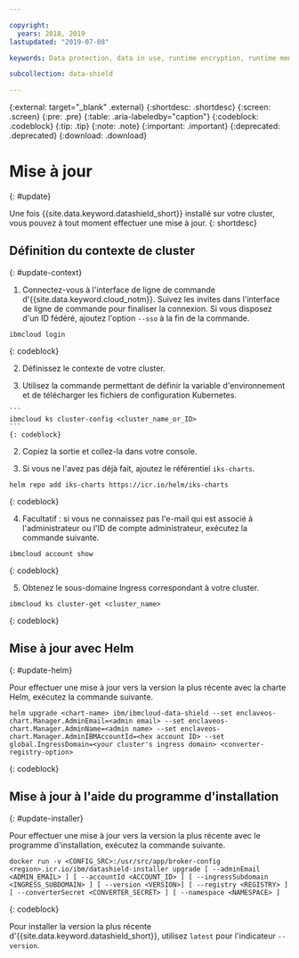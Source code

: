 ```yaml
---

copyright:
  years: 2018, 2019
lastupdated: "2019-07-08"

keywords: Data protection, data in use, runtime encryption, runtime memory encryption, encrypted memory, Intel SGX, software guard extensions, Fortanix runtime encryption

subcollection: data-shield

---
```



{:external: target="_blank" .external}
{:shortdesc: .shortdesc}
{:screen: .screen}
{:pre: .pre}
{:table: .aria-labeledby="caption"}
{:codeblock: .codeblock}
{:tip: .tip}
{:note: .note}
{:important: .important}
{:deprecated: .deprecated}
{:download: .download}

# Mise à jour
{: #update}

Une fois {{site.data.keyword.datashield_short}} installé sur votre cluster, vous pouvez à tout moment effectuer une mise à jour.
{: shortdesc}

## Définition du contexte de cluster
{: #update-context}

1. Connectez-vous à l'interface de ligne de commande d'{{site.data.keyword.cloud_notm}}. Suivez les invites dans l'interface de ligne de commande pour finaliser la connexion. Si vous disposez d'un ID fédéré, ajoutez l'option `--sso` à la fin de la commande.

  ```
  ibmcloud login
  ```
  {: codeblock}

2. Définissez le contexte de votre cluster.

  1. Utilisez la commande permettant de définir la variable d'environnement et de télécharger les fichiers de configuration Kubernetes.

    ```
    ibmcloud ks cluster-config <cluster_name_or_ID>
    ```
    {: codeblock}

  2. Copiez la sortie et collez-la dans votre console.

3. Si vous ne l'avez pas déjà fait, ajoutez le référentiel `iks-charts`.

  ```
  helm repo add iks-charts https://icr.io/helm/iks-charts
  ```
  {: codeblock}

4. Facultatif : si vous ne connaissez pas l'e-mail qui est associé à l'administrateur ou l'ID de compte administrateur, exécutez la commande suivante.

  ```
  ibmcloud account show
  ```
  {: codeblock}

5. Obtenez le sous-domaine Ingress correspondant à votre cluster.

  ```
  ibmcloud ks cluster-get <cluster_name>
  ```
  {: codeblock}

## Mise à jour avec Helm
{: #update-helm}

Pour effectuer une mise à jour vers la version la plus récente avec la charte Helm, exécutez la commande suivante.

  ```
  helm upgrade <chart-name> ibm/ibmcloud-data-shield --set enclaveos-chart.Manager.AdminEmail=<admin email> --set enclaveos-chart.Manager.AdminName=<admin name> --set enclaveos-chart.Manager.AdminIBMAccountId=<hex account ID> --set global.IngressDomain=<your cluster's ingress domain> <converter-registry-option>
  ```
  {: codeblock}

## Mise à jour à l'aide du programme d'installation
{: #update-installer}

Pour effectuer une mise à jour vers la version la plus récente avec le programme d'installation, exécutez la commande suivante.

  ```
  docker run -v <CONFIG_SRC>:/usr/src/app/broker-config <region>.icr.io/ibm/datashield-installer upgrade [ --adminEmail <ADMIN_EMAIL> ] [ --accountId <ACCOUNT_ID> ] [ --ingressSubdomain <INGRESS_SUBDOMAIN> ] [ --version <VERSION>] [ --registry <REGISTRY> ] [ --converterSecret <CONVERTER_SECRET> ] [ --namespace <NAMESPACE> ]
  ```
  {: codeblock}

  Pour installer la version la plus récente d'{{site.data.keyword.datashield_short}}, utilisez `latest` pour l'indicateur `--version`.


